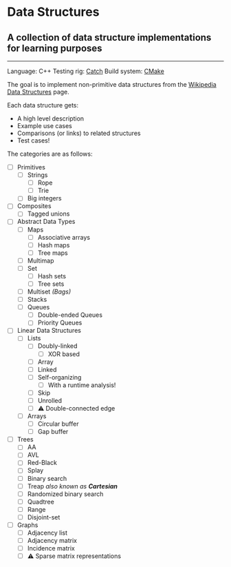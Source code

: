 # Data Structures
## A collection of data structure implementations for learning purposes
----

Language: C++
Testing rig: [Catch](http://catch-lib.net/)
Build system: [CMake](https://cmake.org/)

The goal is to implement non-primitive data structures from the [Wikipedia Data Structures](https://en.wikipedia.org/wiki/List_of_data_structures) page.

Each data structure gets:
- A high level description
- Example use cases
- Comparisons (or links) to related structures
- Test cases!

The categories are as follows:
- [ ] Primitives
    + [ ] Strings
        * [ ] Rope
        * [ ] Trie
    + [ ] Big integers
- [ ] Composites
    + [ ] Tagged unions
- [ ] Abstract Data Types
    + [ ] Maps
        * [ ] Associative arrays
        * [ ] Hash maps
        * [ ] Tree maps
    + [ ] Multimap
    + [ ] Set
        * [ ] Hash sets
        * [ ] Tree sets
    + [ ] Multiset *(Bags)*
    + [ ] Stacks
    + [ ] Queues
        * [ ] Double-ended Queues
        * [ ] Priority Queues
- [ ] Linear Data Structures
    + [ ] Lists
        * [ ] Doubly-linked
            - [ ] XOR based
        * [ ] Array
        * [ ] Linked
        * [ ] Self-organizing
            - [ ] With a runtime analysis!
        * [ ] Skip
        * [ ] Unrolled
        * [ ] :warning: Double-connected edge
    + [ ] Arrays
        * [ ] Circular buffer
        * [ ] Gap buffer
- [ ] Trees
    + [ ] AA
    + [ ] AVL
    + [ ] Red-Black
    + [ ] Splay
    + [ ] Binary search
    + [ ] Treap *also known as **Cartesian***
    + [ ] Randomized binary search
    + [ ] Quadtree
    + [ ] Range
    + [ ] Disjoint-set
- [ ] Graphs
    + [ ] Adjacency list
    + [ ] Adjacency matrix
    + [ ] Incidence matrix
    + [ ] :warning: Sparse matrix representations
